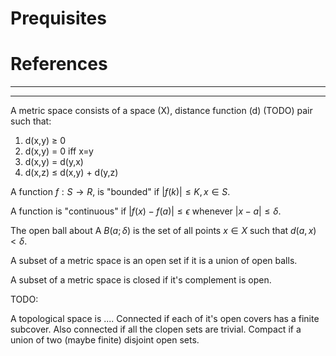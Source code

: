 # Prequisites

# References



-------------------


------------------------------

A metric space consists of a space (X), distance function (d) (TODO) pair such that:

1. d(x,y) $\geq$ 0
2. d(x,y) = 0 iff x=y
3. d(x,y) = d(y,x)
4. d(x,z) $\leq$ d(x,y) + d(y,z)


A function $f:S \rightarrow R$, is "bounded"  if $|f(k)| \leq K, x \in S$.

A function is "continuous" if $|f(x) - f(a)| \leq \epsilon$ whenever $|x-a| \leq \delta$.

The open ball about A $B(a;\delta)$ is the set of all points $x \in X$ such that $d(a,x) < \delta$.

A subset of a metric space is an open set if it is a union of open balls.

A subset of a metric space is closed if it's complement is open.


TODO:

A topological space is ....
Connected if each of it's open covers has a finite subcover.  Also connected if all the clopen sets are trivial.
Compact if a union of two (maybe finite) disjoint open sets.







